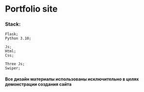 # Portfolio site

### Stack:
    Flask;
    Python 3.10;

    Js;
    Html;
    Css;

    Three Js;
    Swiper;


#### Все дизайн материалы использованы исключительно в целях демонстрации создания сайта   